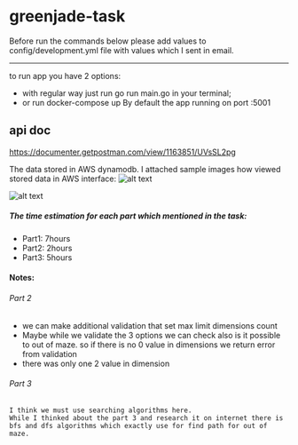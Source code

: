 # greenjade-task

Before run the commands below please add values to config/development.yml file with values which I sent in email.

---
to run app you have 2 options:
 - with regular way just run go run main.go in your terminal;
 - or run docker-compose up
By default the app running on port :5001

## api doc
https://documenter.getpostman.com/view/1163851/UVsSL2pg

The data stored in AWS dynamodb. I attached sample images how viewed stored data in AWS interface:
![alt text](https://greenjadetask.s3.eu-central-1.amazonaws.com/Screen+Shot+2022-03-24+at+12.12.03.png)

![alt text](https://greenjadetask.s3.eu-central-1.amazonaws.com/Screen+Shot+2022-03-24+at+12.12.24.png)
 

##### The time estimation for each part which mentioned in the task:

- Part1: 7hours
- Part2: 2hours
- Part3: 5hours

#### Notes:
###### Part 2
-  we can make additional validation that set max limit dimensions count
- Maybe while we validate the 3 options we can check also is it possible to out of maze. so if there is no 0 value in dimensions we return error from validation
- there was only one 2 value in dimension

###### Part 3
    I think we must use searching algorithms here. 
    While I thinked about the part 3 and research it on internet there is 
    bfs and dfs algorithms which exactly use for find path for out of maze.
    
    
    
